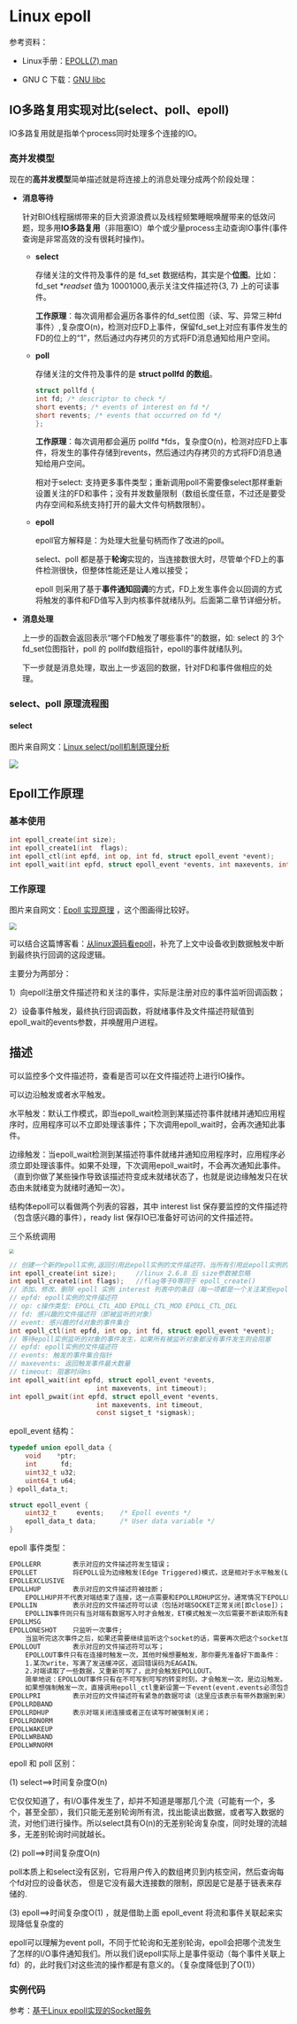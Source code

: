 # Linux epoll

参考资料：

+ Linux手册：[EPOLL(7) man](http://www.man7.org/linux/man-pages/man7/epoll.7.html) 

+ GNU C 下载：[GNU libc](http://mirrors.nju.edu.cn/gnu/libc/)

  


## IO多路复用实现对比(select、poll、epoll)

IO多路复用就是指单个process同时处理多个连接的IO。

### 高并发模型

现在的**高并发模型**简单描述就是将连接上的消息处理分成两个阶段处理：

+ **消息等待**

  针对BIO线程捆绑带来的巨大资源浪费以及线程频繁睡眠唤醒带来的低效问题，现多用**IO多路复用**（非阻塞IO）单个或少量process主动查询IO事件(事件查询是非常高效的没有很耗时操作)。

  + **select**

    存储关注的文件符及事件的是 fd_set 数据结构，其实是个**位图**。比如：fd_set **readset* 值为 10001000,表示关注文件描述符{3, 7} 上的可读事件。

    **工作原理**：每次调用都会遍历各事件的fd_set位图（读、写、异常三种fd事件）,复杂度O(n)，检测对应FD上事件，保留fd_set上对应有事件发生的FD的位上的“1”，然后通过内存拷贝的方式将FD消息通知给用户空间。

  + **poll**

    存储关注的文件符及事件的是 **struct pollfd 的数组**。

    ```c
    struct pollfd {
    int fd; /* descriptor to check */
    short events; /* events of interest on fd */
    short revents; /* events that occurred on fd */
    };
    ```

    **工作原理**：每次调用都会遍历 pollfd *fds，复杂度O(n)，检测对应FD上事件，将发生的事件存储到revents，然后通过内存拷贝的方式将FD消息通知给用户空间。

    相对于select: 支持更多事件类型；重新调用poll不需要像select那样重新设置关注的FD和事件；没有并发数量限制（数组长度任意，不过还是要受内存空间和系统支持打开的最大文件句柄数限制）。

  + **epoll** 

    epoll官方解释是：为处理大批量句柄而作了改进的poll。

    select、poll 都是基于**轮询**实现的，当连接数很大时，尽管单个FD上的事件检测很快，但整体性能还是让人难以接受；

    epoll 则采用了基于**事件通知回调**的方式，FD上发生事件会以回调的方式将触发的事件和FD值写入到内核事件就绪队列。后面第二章节详细分析。

+ **消息处理**

  上一步的函数会返回表示“哪个FD触发了哪些事件”的数据，如: select 的 3个fd_set位图指针，poll 的 pollfd数组指针，epoll的事件就绪队列。

  下一步就是消息处理，取出上一步返回的数据，针对FD和事件做相应的处理。

### select、poll 原理流程图

#### select 

图片来自网文：[Linux select/poll机制原理分析 ](https://www.cnblogs.com/LoyenWang/p/12622904.html)

![](picture/syscall-select.png)



## Epoll工作原理

### 基本使用

```c
int epoll_create(int size);
int epoll_create1(int  flags);
int epoll_ctl(int epfd, int op, int fd, struct epoll_event *event); 
int epoll_wait(int epfd, struct epoll_event *events, int maxevents, int timeout);
```



### 工作原理

图片来自网文：[Epoll 实现原理](https://www.jxhs.me/2021/04/08/linux%E5%86%85%E6%A0%B8Epoll-%E5%AE%9E%E7%8E%B0%E5%8E%9F%E7%90%86/) ，这个图画得比较好。

<img src="https://tva1.sinaimg.cn/large/008eGmZEly1gpc5cdhrr0j310f0u0djf.jpg" style="zoom:80%;" />

可以结合这篇博客看：[从linux源码看epoll](https://cloud.tencent.com/developer/article/1401558)，补充了上文中设备收到数据触发中断到最终执行回调的这段逻辑。

主要分为两部分：

1）向epoll注册文件描述符和关注的事件，实际是注册对应的事件监听回调函数；

2）设备事件触发，最终执行回调函数，将就绪事件及文件描述符赋值到epoll_wait的events参数，并唤醒用户进程。





## 描述

可以监控多个文件描述符，查看是否可以在文件描述符上进行IO操作。

可以边沿触发或者水平触发。

水平触发：默认工作模式，即当epoll_wait检测到某描述符事件就绪并通知应用程序时，应用程序可以不立即处理该事件；下次调用epoll_wait时，会再次通知此事件。

边缘触发：当epoll_wait检测到某描述符事件就绪并通知应用程序时，应用程序必须立即处理该事件。如果不处理，下次调用epoll_wait时，不会再次通知此事件。（直到你做了某些操作导致该描述符变成未就绪状态了，也就是说边缘触发只在状态由未就绪变为就绪时通知一次）。

结构体epoll可以看做两个列表的容器，其中 interest list 保存要监控的文件描述符（包含感兴趣的事件），ready list 保存IO已准备好可访问的文件描述符。

三个系统调用

<img src="picture/epoll.png" style="zoom:50%;" />

```C
// 创建一个新的epoll实例,返回引用此epoll实例的文件描述符，当所有引用此epoll实例的文件描述符被关闭后，系统内核会自动释放此epoll实例的资源
int epoll_create(int size);		//linux 2.6.8 后 size参数被忽略
int epoll_create1(int flags);	//flag等于0等同于 epoll_create()
// 添加、修改、删除 epoll 实例 interest 列表中的条目（每一项都是一个关注某些epoll_event的文件描述符）
// epfd: epoll实例的文件描述符
// op: c操作类型: EPOLL_CTL_ADD EPOLL_CTL_MOD EPOLL_CTL_DEL
// fd: 感兴趣的文件描述符（即被监听的对象）
// event: 感兴趣的fd对象的事件集合
int epoll_ctl(int epfd, int op, int fd, struct epoll_event *event);
// 等待epoll实例监听的对象的事件发生，如果所有被监听对象都没有事件发生则会阻塞
// epfd: epoll实例的文件描述符
// events: 触发的事件集合指针
// maxevents: 返回触发事件最大数量
// timeout: 阻塞时间ms
int epoll_wait(int epfd, struct epoll_event *events,
                      int maxevents, int timeout);
int epoll_pwait(int epfd, struct epoll_event *events,
                      int maxevents, int timeout,
                      const sigset_t *sigmask);
```

epoll_event 结构：

```C
typedef union epoll_data {
	void    *ptr;
	int      fd;
	uint32_t u32;
	uint64_t u64;
} epoll_data_t;

struct epoll_event {
	uint32_t     events;    /* Epoll events */
	epoll_data_t data;      /* User data variable */
}
```

epoll 事件类型：

```txt
EPOLLERR		表示对应的文件描述符发生错误；
EPOLLET			将EPOLL设为边缘触发(Edge Triggered)模式，这是相对于水平触发(LT)来说的。
EPOLLEXCLUSIVE 
EPOLLHUP		表示对应的文件描述符被挂断；
	EPOLLHUP并不代表对端结束了连接，这一点需要和EPOLLRDHUP区分。通常情况下EPOLLHUP表示的是本端挂断。
EPOLLIN			表示对应的文件描述符可以读（包括对端SOCKET正常关闭[即close]）；
	EPOLLIN事件则只有当对端有数据写入时才会触发，ET模式触发一次后需要不断读取所有数据直到读完EAGAIN为	止。否则剩下的数据只有在下次对端有写入时才能一起取出来了。
EPOLLMSG
EPOLLONESHOT	只监听一次事件;
	当监听完这次事件之后，如果还需要继续监听这个socket的话，需要再次把这个socket加入到EPOLL队列里
EPOLLOUT		表示对应的文件描述符可以写；
	EPOLLOUT事件只有在连接时触发一次，其他时候想要触发，那你要先准备好下面条件：
	1.某次write，写满了发送缓冲区，返回错误码为EAGAIN。
	2.对端读取了一些数据，又重新可写了，此时会触发EPOLLOUT。
	简单地说：EPOLLOUT事件只有在不可写到可写的转变时刻，才会触发一次，是边沿触发。
	如果想强制触发一次，直接调用epoll_ctl重新设置一下event(event.events必须包含EPOLLOUT)就可以了。
EPOLLPRI		表示对应的文件描述符有紧急的数据可读（这里应该表示有带外数据到来）；
EPOLLRDBAND
EPOLLRDHUP		表示对端关闭连接或者正在读写时被强制关闭；
EPOLLRDNORM
EPOLLWAKEUP
EPOLLWRBAND
EPOLLWRNORM
```

epoll 和 poll 区别：

(1) select==>时间复杂度O(n)

它仅仅知道了，有I/O事件发生了，却并不知道是哪那几个流（可能有一个，多个，甚至全部），我们只能无差别轮询所有流，找出能读出数据，或者写入数据的流，对他们进行操作。所以select具有O(n)的无差别轮询复杂度，同时处理的流越多，无差别轮询时间就越长。

(2) poll==>时间复杂度O(n)

poll本质上和select没有区别，它将用户传入的数组拷贝到内核空间，然后查询每个fd对应的设备状态， 但是它没有最大连接数的限制，原因是它是基于链表来存储的.

(3) epoll==>时间复杂度O(1) ，就是借助上面 epoll_event 将流和事件关联起来实现降低复杂度的

epoll可以理解为event poll，不同于忙轮询和无差别轮询，epoll会把哪个流发生了怎样的I/O事件通知我们。所以我们说epoll实际上是事件驱动（每个事件关联上fd）的，此时我们对这些流的操作都是有意义的。（复杂度降低到了O(1)）

### 实例代码

参考：[基于Linux epoll实现的Socket服务](https://github.com/kwseeker/netty/tree/master/epoll)

